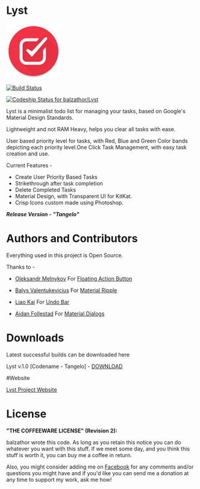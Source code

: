 Lyst
===========



![Launcher Icon](/app/src/main/res/drawable-xxhdpi/logo_splash.png)


[![Build Status](https://travis-ci.org/balzathor/Lyst.svg?branch=master)](https://travis-ci.org/balzathor/Lyst)

[ ![Codeship Status for balzathor/Lyst](https://codeship.com/projects/9023ea90-d9e7-0132-d5c4-5ed1a95e5c2d/status?branch=master)](https://codeship.com/projects/79112)


Lyst is a minimalist todo list for managing your tasks, based on Google's Material Design Standards. 

Lightweight and not RAM Heavy, helps you clear all tasks with ease.

User based priority level for tasks, with Red, Blue and Green Color bands depicting each priority level.One Click Task Management, with easy task creation and use.

Current Features -

* Create User Priority Based Tasks
* Strikethrough after task completion
* Delete Completed Tasks
* Material Design, with Transparent UI for KitKat.
* Crisp Icons custom made using Photoshop.



***Release Version - "Tangelo"***




# Authors and Contributors

Everything used in this project is Open Source.

Thanks to -

* [Oleksandr Melnykov](https://github.com/makovkastar) For [Floating Action Button](https://github.com/makovkastar/FloatingActionButton)

* [Balys Valentukevicius](https://github.com/balysv) For [Material Ripple](https://github.com/balysv/material-ripple)

* [Liao Kai](https://github.com/soarcn) For [Undo Bar](https://github.com/soarcn/UndoBar)

* [Aidan Follestad](https://github.com/afollestad) For [Material Dialogs](https://github.com/afollestad/material-dialogs)





# Downloads

Latest successful builds can be downloaded here

Lyst v.1.0 [Codename - Tangelo] - [DOWNLOAD](https://www.dropbox.com/s/7706crdgmdceb5x/Lyst%20%5B1.0%20Codename%20Tangelo%5D.apk?dl=0)



#Website

[Lyst Project Website](https://balzathor.github.io/Lyst/)



License
=======

**"THE COFFEEWARE LICENSE" (Revision 2):**

balzathor wrote this code. As long as you retain this notice you
can do whatever you want with this stuff. If we meet some day, and you think 
this stuff is worth it, you can buy me a coffee in return. 

Also, you might consider adding me on [Facebook](https://www.facebook.com/profile.php?id=100009288115463) for any comments and/or 
questions you might have and if you'd like you can send me a donation at any time to support my work, ask me how!
